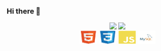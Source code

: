 ### Hi there 👋

<!--
**gustlok1/gustlok1** is a ✨ _special_ ✨ repository because its `README.md` (this file) appears on your GitHub profile.

Here are some ideas to get you started:

- 🔭 I’m currently working on ...
- 🌱 I’m currently learning ...
- 👯 I’m looking to collaborate on ...
- 🤔 I’m looking for help with ...
- 💬 Ask me about ...
- 📫 How to reach me: ...
- 😄 Pronouns: ...
- ⚡ Fun fact: ...
-->
<div align="center">
   <img height="200px" src="https://github-readme-stats.vercel.app/api?username=gustlok1&show_icons=true&theme=tokyonight&include_all_commits=true&count_private=true"/>
   <img height="200px" src="https://github-readme-stats.vercel.app/api/top-langs/?username=gustlok1&layout=compact&langs_count=7&theme=tokyonight"/>
</div>

<div align="center">
  <img alt="HTML" height="30" width="40" src="https://raw.githubusercontent.com/devicons/devicon/master/icons/html5/html5-original.svg">
  <img alt="CSS" height="30" width="40" src="https://raw.githubusercontent.com/devicons/devicon/master/icons/css3/css3-original.svg">
  <img alt="JavaScript" height="30" width="40" src="https://raw.githubusercontent.com/devicons/devicon/master/icons/javascript/javascript-plain.svg">
  <img alt="MySQL" height="30" width="40" style=""border-radius="10px" src="https://raw.githubusercontent.com/github/explore/80688e429a7d4ef2fca1e82350fe8e3517d3494d/topics/mysql/mysql.png"> 
</div>
